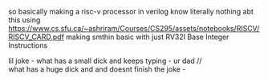 so basically making a risc-v processor in verilog
know literally nothing abt this 
using https://www.cs.sfu.ca/~ashriram/Courses/CS295/assets/notebooks/RISCV/RISCV_CARD.pdf
making smthin basic with just RV32I Base Integer Instructions

lil joke - what has a small dick and keeps typing - ur dad    //  
           what has a huge dick and and doesnt finish the joke - 
